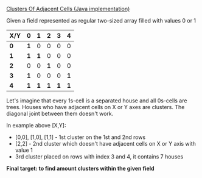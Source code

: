 
[Clusters Of Adjacent Cells (Java implementation)](https://github.com/antukhov/assessment-tests/blob/master/ClustersOfAdjacentCells.java)
 
 Given a field represented as regular two-sized array filled with values 0 or 1

| X/Y | 0 | 1 | 2 | 3 | 4 |
|--|--|--|--|--|--|
| **0** | **1** | 0 | 0 | 0 | 0
| **1** | **1** | **1** | 0 | 0 | 0
| **2** | 0 | 0 | **1** | 0 | 0
| **3** | **1** | 0 | 0 | 0 | **1**
| **4** | **1** | **1** | **1** | **1** | **1**

Let's imagine that every 1s-cell is a separated house and all 0s-cells are trees.
Houses who have adjacent cells on X or Y axes are clusters. The diagonal joint between them doesn't work.
 
In example above [X,Y]:
- [0,0], [1,0], [1,1] - 1st cluster on the 1st and 2nd rows
- [2,2] - 2nd cluster which doesn't have adjacent cells on X or Y axis with value 1
- 3rd cluster placed on rows with index 3 and 4, it contains 7 houses
 
 **Final target: to find amount clusters within the given field**
